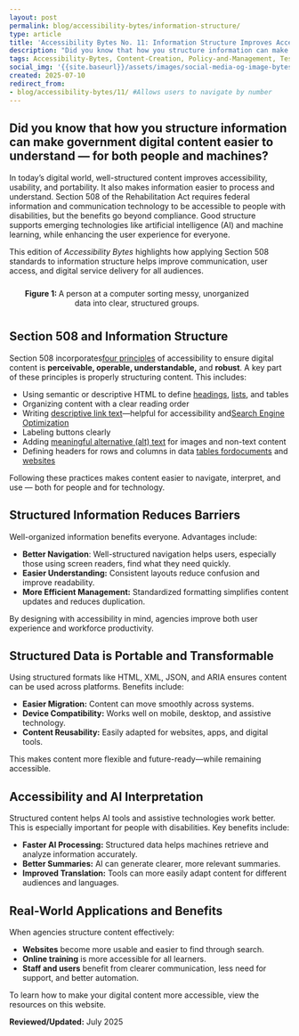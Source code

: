 ```yaml
---
layout: post
permalink: blog/accessibility-bytes/information-structure/
type: article
title: 'Accessibility Bytes No. 11: Information Structure Improves Access, Experience and Understanding'
description: "Did you know that how you structure information can make government digital content easier to understand — for both people and machines?"
tags: Accessibility-Bytes, Content-Creation, Policy-and-Management, Testing #choose one or more (comma separated): Accessibility-Bytes, Acquisition, Content-Creation, Design-and-Develop, Events, Policy-and-Management, Testing 
social_img: '{{site.baseurl}}/assets/images/social-media-og-image-bytes.jpg'
created: 2025-07-10
redirect_from:
- blog/accessibility-bytes/11/ #Allows users to navigate by number
---
```

<h2 style="line-height:1.2;">Did you know that how you structure information can make government digital content easier to understand — for both people and machines?</h2>

In today’s digital world, well-structured content improves accessibility, usability, and portability. It also makes information easier to process and understand. Section 508 of the Rehabilitation Act requires federal information and communication technology to be accessible to people with disabilities, but the benefits go beyond compliance. Good structure supports emerging technologies like artificial intelligence (AI) and machine learning, while enhancing the user experience for everyone.

This edition of *Accessibility Bytes* highlights how applying Section 508 standards to information structure helps improve communication, user access, and digital service delivery for all audiences.

<div class="tablet:grid-col" style="margin: auto; max-width: 90%; text-align: center; padding: 10px 0px">
   <div class="margin-top-1"><a href="https://www.section508.gov"><img src="{{site.baseurl}}/assets/images/byte-011-figure-1.jpg" alt="" aria-describedby="figure-1" class="border-2px border-base-light shadow-2 padding-1"></a>
   </div>
   <div class="font-mono-3xs margin-x-auto auto" style="max-width: 90%; text-align: center;"><span id="figure-1"><strong>Figure 1: </strong>A person at a computer sorting messy, unorganized data into clear, structured groups.</span>
   </div>
</div>

## Section 508 and Information Structure

Section 508 incorporates ​<a href="https://www.w3.org/WAI/WCAG20/Understanding/intro#understanding-the-four-principles-of-accessibility" target="_blank" class="usa-link--external">four principles</a> of accessibility to ensure digital content is **perceivable, operable, understandable,** and **robust**. A key part of these principles is properly structuring content. This includes:

* Using semantic or descriptive HTML to define ​[headings]({{site.baseurl}}/blog/accessibility-bytes/6/), ​[lists]({{site.baseurl}}/blog/accessibility-bytes/7/), and tables
* Organizing content with a clear reading order
* Writing ​[descriptive link text]({{site.baseurl}}/training/documents/aed-cop-docx07/)&mdash;helpful for accessibility and ​<a href="https://digital.gov/topics/search-engine-optimization/" target="_blank" class="usa-link--external">Search Engine Optimization</a>
* Labeling buttons clearly
* Adding ​[meaningful alternative (alt) text]({{site.baseurl}}/create/alternative-text/) for images and non-text content
* Defining headers for rows and columns in data [tables for ​documents]({{site.baseurl}}/training/documents/aed-cop-docx05/) and ​<a href="https://webaim.org/techniques/tables/data" target="_blank" class="usa-link--external">websites</a> 

Following these practices makes content easier to navigate, interpret, and use — both for people and for technology.

## Structured Information Reduces Barriers
Well-organized information benefits everyone. Advantages include:

* **Better Navigation**: Well-structured navigation helps users, especially those using screen readers, find what they need quickly.
* **Easier Understanding:** Consistent layouts reduce confusion and improve readability.
* **More Efficient Management:** Standardized formatting simplifies content updates and reduces duplication.

By designing with accessibility in mind, agencies improve both user experience and workforce productivity.

## Structured Data is Portable and Transformable
Using structured formats like HTML, XML, JSON, and ARIA ensures content can be used across platforms. Benefits include:

* **Easier Migration:** Content can move smoothly across systems.
* **Device Compatibility:** Works well on mobile, desktop, and assistive technology.
* **Content Reusability:** Easily adapted for websites, apps, and digital tools.

This makes content more flexible and future-ready&mdash;while remaining accessible.

## Accessibility and AI Interpretation
Structured content helps AI tools and assistive technologies work better. This is especially important for people with disabilities. Key benefits include:

* **Faster AI Processing:** Structured data helps machines retrieve and analyze information accurately.
* **Better Summaries:** AI can generate clearer, more relevant summaries.
* **Improved Translation:** Tools can more easily adapt content for different audiences and languages.

## Real-World Applications and Benefits

When agencies structure content effectively:

* **Websites** become more usable and easier to find through search.
* **Online training** is more accessible for all learners.
* **Staff and users** benefit from clearer communication, less need for support, and better automation.

To learn how to make your digital content more accessible, view the resources on this website.

**Reviewed/Updated:** July 2025
